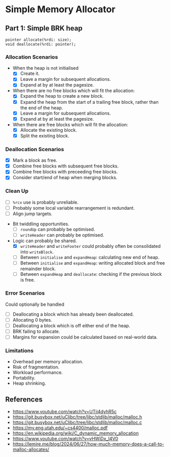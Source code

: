 # Simple Memory Allocator

## Part 1: Simple BRK heap

```
pointer allocate(%rdi: size);
void deallocate(%rdi: pointer);
```

### Allocation Scenarios

- When the heap is not initialised
  - [x] Create it.
  - [x] Leave a margin for subsequent allocations.
  - [x] Expand at by at least the pagesize.
- When there are no free blocks which will fit the allocation:
  - [x] Expand the heap to create a new block.
  - [x] Expand the heap from the start of a trailing free block, rather than the end of the heap.
  - [x] Leave a margin for subsequent allocations.
  - [x] Expand at by at least the pagesize.
- When there are free blocks which will fit the allocation:
  - [x] Allocate the existing block.
  - [x] Split the existing block.

### Deallocation Scenarios

- [x] Mark a block as free.
- [x] Combine free blocks with subsequent free blocks.
- [x] Combine free blocks with preceeding free blocks.
- [x] Consider start/end of heap when merging blocks.

### Clean Up

- [ ] `%rcx` use is probably unreliable.
- [ ] Probably some local variable rearrangement is redundant.
- [ ] Align jump targets.
- Bit twiddling opportunities.
  - [ ] `roundUp` can probably be optimised.
  - [ ] `writeHeader` can probably be optimised.
- Logic can probably be shared.
  - [x] `writeHeader` and `writeFooter` could probably often be consolidated into `writeBlock`.
  - [ ] Between `initialise` and `expandHeap`: calculating new end of heap.
  - [ ] Between `initialise` and `expandHeap`: writing allocated block and free remainder block.
  - [ ] Between `expandHeap` and `deallocate`: checking if the previous block is free.

### Error Scenarios

Could optionally be handled

- [ ] Deallocating a block which has already been deallocated.
- [ ] Allocating 0 bytes.
- [ ] Deallocating a block which is off either end of the heap.
- [ ] BRK failing to allocate.
- [ ] Margins for expansion could be calculated based on real-world data.

### Limitations

- Overhead per memory allocation.
- Risk of fragmentation.
- Workload performance.
- Portability.
- Heap shrinking.

## References

- https://www.youtube.com/watch?v=UTii4dyhR5c
- https://git.busybox.net/uClibc/tree/libc/stdlib/malloc/malloc.h
- https://git.busybox.net/uClibc/tree/libc/stdlib/malloc/malloc.c
- https://my.eng.utah.edu/~cs4400/malloc.pdf
- https://en.wikipedia.org/wiki/C_dynamic_memory_allocation
- https://www.youtube.com/watch?v=vHWiDx_l4V0
- https://lemire.me/blog/2024/06/27/how-much-memory-does-a-call-to-malloc-allocates/

